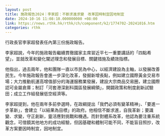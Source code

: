 ```yaml
---
layout: post
title: 施政報告2024｜李家超：不斷求進求變　改革因時制宜因地制宜
date: 2024-10-16 11:08:10.000000000 +08:00
link: https://news.rthk.hk/rthk/ch/component/k2/1774702-20241016.htm
categories: rthk
---
```


行政長官李家超發表任內第三份施政報告。

李家超說，今年的施政報告繼續貫徹國家主席習近平七一重要講話的「四點希望」，並就改革和變化闡述理念和發展目標、關鍵措施及績效指標。

他指出，過去兩年，他和團隊一直以市民為中心，以經濟建設為主軸，以發展改善民生。今年施政報告會進一步深化改革，發掘新增長點，例如建立國際黃金交易市場；大力推動航運高增值部分的海運服務業發展，建設大宗商品交易圈，建立國際認可金屬倉庫；制訂「河套港深創科園區發展綱領」，開闢政策和制度創新試驗田；成立工作組發展低空經濟等。

李家超提到，他在兩年多前參選時，在政綱提出「我們必須有變革精神」、「要進一步革新」，會建立「以結果為目標」的政府。他相信不斷求進，自我革新；要識變、求變，守正創新，靈活應對挑戰和機遇。而針對體系改革，他認為要注重系統觀念，可借鏡其他地方的成功經驗，但因基礎和體制可能不同，不能盲目照抄，改革方案要因時制宜，因地制宜。

